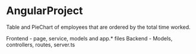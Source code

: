 # AngularProject
Table and PieChart of employees that are ordered by the total time worked.

Frontend - page, service, models and app.* files
Backend - Models, controllers, routes, server.ts

